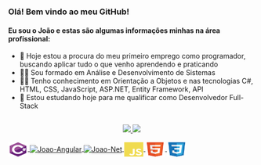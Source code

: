 ### Olá! Bem vindo ao meu GitHub!

#### Eu sou o João e estas são algumas informações minhas na área profissional:
- 🔭 Hoje estou a procura do meu primeiro emprego como programador, buscando aplicar tudo o que venho aprendendo e praticando
- 👨‍🎓 Sou formado em Análise e Desenvolvimento de Sistemas
- 👨‍💻 Tenho conhecimento em Orientação a Objetos e nas tecnologias C#, HTML, CSS, JavaScript, ASP.NET, Entity Framework, API
- 🌱 Estou estudando hoje para me qualificar como Desenvolvedor Full-Stack

##

<div align="center">
  <a href="https://github.com/joaosouza14">
  <img height="180em" src="https://github-readme-stats.vercel.app/api?username=joaosouza14&show_icons=true&theme=dark&include_all_commits=true&count_private=true"/>
  <img height="180em" src="https://github-readme-stats.vercel.app/api/top-langs/?username=joaosouza14&layout=compact&langs_count=7&theme=dark"/>
</div>

<div style="display: inline_block"><br>
<img align="center" alt="Joao-Csharp" height="30" width="40" src="https://raw.githubusercontent.com/devicons/devicon/master/icons/csharp/csharp-original.svg">
<img align="center" alt="Joao-Angular" height="30" width="40" src="https://cdn.jsdelivr.net/gh/devicons/devicon/icons/angularjs/angularjs-original.svg">
<img align="center" alt="Joao-Net" height="30" width="40" src="https://cdn.jsdelivr.net/gh/devicons/devicon/icons/dotnetcore/dotnetcore-original.svg">
  <img align="center" alt="Joao-Js" height="30" width="40" src="https://raw.githubusercontent.com/devicons/devicon/master/icons/javascript/javascript-plain.svg">
  <img align="center" alt="Joao-HTML" height="30" width="40" src="https://raw.githubusercontent.com/devicons/devicon/master/icons/html5/html5-original.svg">
  <img align="center" alt="Joao-CSS" height="30" width="40" src="https://raw.githubusercontent.com/devicons/devicon/master/icons/css3/css3-original.svg">
</div>

##
